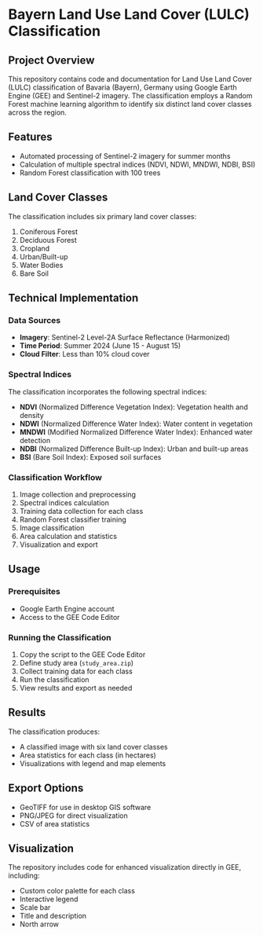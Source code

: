 # Bayern Land Use Land Cover (LULC) Classification

## Project Overview

This repository contains code and documentation for Land Use Land Cover (LULC) classification of Bavaria (Bayern), Germany using Google Earth Engine (GEE) and Sentinel-2 imagery. The classification employs a Random Forest machine learning algorithm to identify six distinct land cover classes across the region.

## Features

- Automated processing of Sentinel-2 imagery for summer months
- Calculation of multiple spectral indices (NDVI, NDWI, MNDWI, NDBI, BSI)
- Random Forest classification with 100 trees


## Land Cover Classes

The classification includes six primary land cover classes:

1. Coniferous Forest
2. Deciduous Forest
3. Cropland
4. Urban/Built-up
5. Water Bodies
6. Bare Soil

## Technical Implementation

### Data Sources

- **Imagery**: Sentinel-2 Level-2A Surface Reflectance (Harmonized)
- **Time Period**: Summer 2024 (June 15 - August 15)
- **Cloud Filter**: Less than 10% cloud cover

### Spectral Indices

The classification incorporates the following spectral indices:

- **NDVI** (Normalized Difference Vegetation Index): Vegetation health and density
- **NDWI** (Normalized Difference Water Index): Water content in vegetation
- **MNDWI** (Modified Normalized Difference Water Index): Enhanced water detection
- **NDBI** (Normalized Difference Built-up Index): Urban and built-up areas
- **BSI** (Bare Soil Index): Exposed soil surfaces

### Classification Workflow

1. Image collection and preprocessing
2. Spectral indices calculation
3. Training data collection for each class
4. Random Forest classifier training
5. Image classification
6. Area calculation and statistics
7. Visualization and export

## Usage

### Prerequisites

- Google Earth Engine account
- Access to the GEE Code Editor

### Running the Classification

1. Copy the script to the GEE Code Editor
2. Define study area (`study_area.zip`)
3. Collect training data for each class
4. Run the classification
5. View results and export as needed

## Results

The classification produces:

- A classified image with six land cover classes
- Area statistics for each class (in hectares)
- Visualizations with legend and map elements

## Export Options

- GeoTIFF for use in desktop GIS software
- PNG/JPEG for direct visualization
- CSV of area statistics

## Visualization

The repository includes code for enhanced visualization directly in GEE, including:

- Custom color palette for each class
- Interactive legend
- Scale bar
- Title and description
- North arrow

